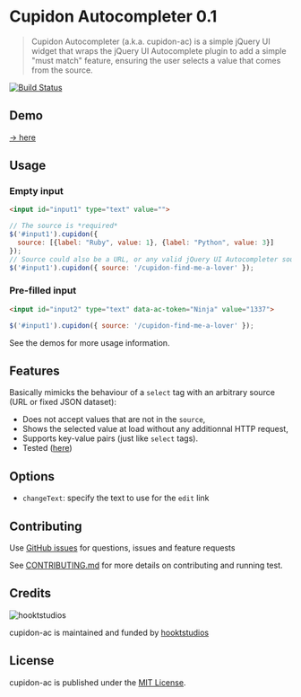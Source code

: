 # Cupidon Autocompleter 0.1

> Cupidon Autocompleter (a.k.a. cupidon-ac) is a simple jQuery UI widget that wraps the jQuery UI Autocomplete plugin to add a simple "must match" feature, ensuring the user selects a value that comes from the source. 

[![Build Status](https://travis-ci.org/hooktstudios/cupidon-ac.png?branch=master)](https://travis-ci.org/hooktstudios/cupidon-ac)

## Demo
[→ here](http://hooktstudios.github.com/cupidon-ac/examples.html)

## Usage

### Empty input
```html
<input id="input1" type="text" value="">
```

```javascript
// The source is *required*
$('#input1').cupidon({
  source: [{label: "Ruby", value: 1}, {label: "Python", value: 3}]
});
// Source could also be a URL, or any valid jQuery UI Autocompleter source
$('#input1').cupidon({ source: '/cupidon-find-me-a-lover' });
```

### Pre-filled input
```html
<input id="input2" type="text" data-ac-token="Ninja" value="1337">
```

```javascript
$('#input1').cupidon({ source: '/cupidon-find-me-a-lover' });
```

See the demos for more usage information.

## Features

Basically mimicks the behaviour of a `select` tag with an arbitrary source
(URL or fixed JSON dataset):
* Does not accept values that are not in the `source`,
* Shows the selected value at load without any additionnal HTTP request,
* Supports key-value pairs (just like `select` tags).
* Tested ([here](http://hooktstudios.github.com/cupidon-ac/test.html))

## Options
* `changeText`: specify the text to use for the `edit` link

## Contributing
Use [GitHub issues](https://github.com/hooktstudios/cupidon-ac/issues) for questions, issues and feature requests

See [CONTRIBUTING.md](https://github.com/hooktstudios/cupidon-ac/blob/master/CONTRIBUTING.md) for more details on contributing and running test.

## Credits
![hooktstudios](http://hooktstudios.com/logo.png)

cupidon-ac is maintained and funded by [hooktstudios](http://github.com/hooktstudios)

## License
cupidon-ac is published under the [MIT License](https://raw.github.com/hooktstudios/cupidon-ac/master/LICENSE).